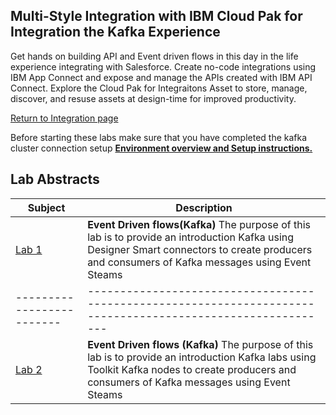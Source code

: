 ## Multi-Style Integration with IBM Cloud Pak for Integration the Kafka Experience
Get hands on building API and Event driven flows in this day in the life experience integrating with Salesforce. Create no-code integrations using IBM App Connect and expose and manage the APIs created with IBM API Connect. Explore the Cloud Pak for Integraitons Asset  to store, manage, discover, and resuse assets at design-time for improved productivity.  

[Return to Integration page](../index.md)

Before starting these labs make sure that you have completed the kafka cluster connection setup **[Environment overview and Setup instructions.](../index.md#lab-sections)**  

## Lab Abstracts

|  Subject                            | Description                                            |                                                               
|-------------------------|------------------------------------------------------------------------------------------------------------|
| [Lab 1](Lab_1/ReadMe.md)       |**Event Driven flows(Kafka)** The purpose of this lab is to provide an introduction Kafka using Designer Smart connectors to create producers and consumers of Kafka messages using Event Steams 
|-------------------------|------------------------------------------------------------------------------------------------------------|
| [Lab 2](Lab_2/ReadMe.md)       |**Event Driven flows (Kafka)** The purpose of this lab is to provide an introduction Kafka labs using Toolkit Kafka nodes to create producers and consumers of Kafka messages using Event Steams 
